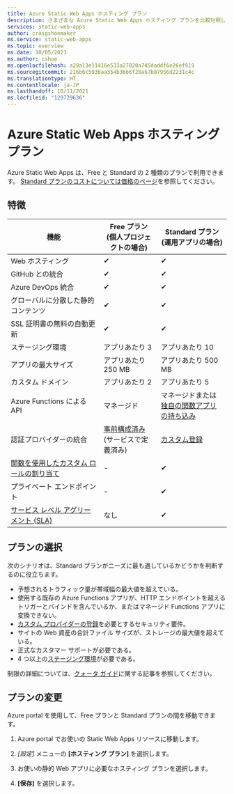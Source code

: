 ```yaml
---
title: Azure Static Web Apps ホスティング プラン
description: さまざまな Azure Static Web Apps ホスティング プランを比較対照します。
services: static-web-apps
author: craigshoemaker
ms.service: static-web-apps
ms.topic: overview
ms.date: 10/05/2021
ms.author: cshoe
ms.openlocfilehash: a29a13e11416e533a27020a745daddf6e26ef919
ms.sourcegitcommit: 216b6c593baa354b36b6f20a67b87956d2231c4c
ms.translationtype: HT
ms.contentlocale: ja-JP
ms.lasthandoff: 10/11/2021
ms.locfileid: "129729636"
---
```

# <a name="azure-static-web-apps-hosting-plans"></a>Azure Static Web Apps ホスティング プラン

Azure Static Web Apps は、Free と Standard の 2 種類のプランで利用できます。 [Standard プランのコストについては価格のページ](https://azure.microsoft.com/pricing/details/app-service/static/)を参照してください。

## <a name="features"></a>特徴

| 機能 | Free プラン <br> (個人プロジェクトの場合) | Standard プラン <br> (運用アプリの場合) |
| --- | --- | --- |
| Web ホスティング | ✔ | ✔ |
| GitHub との統合 | ✔ | ✔ |
| Azure DevOps 統合 | ✔ | ✔ |
| グローバルに分散した静的コンテンツ | ✔ | ✔ |
| SSL 証明書の無料の自動更新 | ✔ | ✔ |
| ステージング環境 | アプリあたり 3 | アプリあたり 10 |
| アプリの最大サイズ | アプリあたり 250 MB | アプリあたり 500 MB |
| カスタム ドメイン | アプリあたり 2 | アプリあたり 5 |
| Azure Functions による API | マネージド | マネージドまたは<br>[独自の関数アプリの持ち込み](functions-bring-your-own.md) |
| 認証プロバイダーの統合 | [事前構成済み](authentication-authorization.md)<br>(サービスで定義済み) | [カスタム登録](authentication-custom.md) |
| [関数を使用したカスタム ロールの割り当て](authentication-authorization.md?tabs=function#role-management) | - | ✔ |
| プライベート エンドポイント | - | ✔ |
| [サービス レベル アグリーメント (SLA)](https://azure.microsoft.com/support/legal/sla/app-service-static/v1_0/) | なし  | ✔ |

## <a name="selecting-a-plan"></a>プランの選択

次のシナリオは、Standard プランがニーズに最も適しているかどうかを判断するのに役立ちます。

- 予想されるトラフィック量が帯域幅の最大値を超えている。
- 使用する既存の Azure Functions アプリが、HTTP エンドポイントを超えるトリガーとバインドを含んでいるか、またはマネージド Functions アプリに変換できない。
- [カスタム プロバイダーの登録](authentication-custom.md)を必要とするセキュリティ要件。
- サイトの Web 資産の合計ファイル サイズが、ストレージの最大値を超えている。
- 正式なカスタマー サポートが必要である。
- 4 つ以上の[ステージング環境](review-publish-pull-requests.md)が必要である。

制限の詳細については、[クォータ ガイド](quotas.md)に関する記事を参照してください。

## <a name="changing-plans"></a>プランの変更

Azure portal を使用して、Free プランと Standard プランの間を移動できます。

1. Azure portal でお使いの Static Web Apps リソースに移動します。

1. _[設定]_ メニューの **[ホスティング プラン]** を選択します。

1. お使いの静的 Web アプリに必要なホスティング プランを選択します。

1. **[保存]** を選択します。
